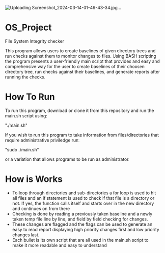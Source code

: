![Uploading Screenshot_2024-03-14-01-49-43-34.jpg…]()


# OS_Project
File System Integrity checker

This program allows users to create baselines of given directory trees and run checks against them to monitor changes to files. Using BASH scripting the program presents a user-friendly main script that provides and easy and comprehensive way for the user to create baselines of their choosen directory tree, run checks against their baselines, and generate reports after running the checks. 

# How To Run
To run this program, download or clone it from this repository and run the main.sh script using: 

"./main.sh"

If you wish to run this program to take information from files/directories that require administrative priviledge run: 

"sudo ./main.sh"

or a variation that allows programs to be run as administrator.

# How is Works
* To loop through directories and sub-directories a for loop is used to hit all files and an if statement is used to check if that file is a directory or not. If yes, the function calls itself and starts over in the new directory and continues on from there
* Checking is done by reading a previously taken baseline and a newly taken temp file line by line, and field by field checking for changes. 
* These changes are flagged and the flags can be used to generate an easy to read report displaying high priority changes first and low priority changes last.
* Each bullet is its own script that are all used in the main.sh script to make it more readable and easy to understand
